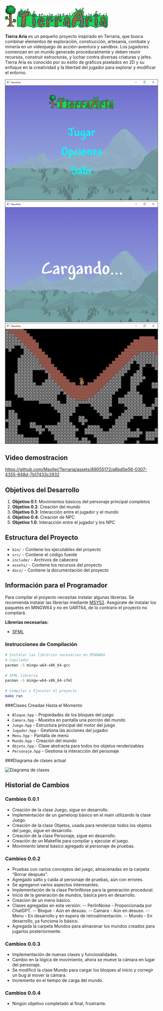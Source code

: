 ![Tierra Aria](assets/image/custom-terraria-logo.png)

**Tierra Aria** es un pequeño proyecto inspirado en Terraria, que busca combinar elementos de exploración, construcción, artesanía, combate y minería en un videojuego de acción-aventura y sandbox. Los jugadores comienzan en un mundo generado proceduralmente y deben reunir recursos, construir estructuras, y luchar contra diversas criaturas y jefes. Tierra Aria es conocido por su estilo de gráficos pixelados en 2D y su enfoque en la creatividad y la libertad del jugador para explorar y modificar el entorno.

![Tierra Aria](docs/ScreenShoot1.png)
![Tierra Aria](docs/ScreenShoot2.png)
![Tierra Aria](docs/ScreenShoot3.png)

## Video demostracion
https://github.com/Maxller/Terraria/assets/89055172/a6bd0e56-0307-4355-848d-7b17433c2932

## Objetivos del Desarrollo

1. **Objetivo 0.1**: Movimientos básicos del personaje principal completos
2. **Objetivo 0.2**: Creación del mundo
3. **Objetivo 0.3**: Interacción entre el jugador y el mundo
4. **Objetivo 0.4**: Creación de NPC
5. **Objetivo 1.0**: Interacción entre el jugador y los NPC

## Estructura del Proyecto

- `bin/` - Contiene los ejecutables del proyecto
- `src/` - Contiene el código fuente
- `include/` - Archivos de cabecera
- `assets/` - Contiene los recursos del proyecto
- `docs/` - Contiene la documentación del proyecto

## Información para el Programador

Para compilar el proyecto necesitas instalar algunas librerías. Se recomienda instalar las librerías mediante [MSYS2](https://www.msys2.org/). Asegúrate de instalar los paquetes en MINGW64 y no en UART64, de lo contrario el proyecto no compilará.

**Librerías necesarias:**
- [SFML](https://packages.msys2.org/package/mingw-w64-x86_64-sfml)

### Instrucciones de Compilación

```sh
# Instalar las librerías necesarias en MINGW64
# Copilador
pacman -S mingw-w64-x86_64-gcc

# SFML libreria
pacman -S mingw-w64-x86_64-sfml

# Compilar y Ejecutar el proyecto 
make run
```
###Clases Creadas Hasta el Momento
- `Bloque.hpp` - Propiedades de los bloques del juego
- `Camara.hpp` - Muestra en pantalla una porción del mundo
- `Juego.hpp` - Estructura principal del motor del juego
- `Jugador.hpp` - Gestiona las acciones del jugador
- `Menu.hpp` - Pantalla de menú
- `Mundo.hpp` - Creación del mundo
- `Objeto.hpp` - Clase abstracta para todos los objetos renderizables
- `Personaje.hpp` - Gestiona la interacción del personaje

###Diagrama de clases actual 

![Diagrama de clases](https://github.com/Maxller/Terraria/assets/89055172/f01853c9-bbc6-4f76-8bec-bd6ef15a21a1)


## Historial de Cambios

### Cambios 0.0.1

- Creación de la clase Juego, sigue en desarrollo.
- Implementación de un gameloop básico en el main utilizando la clase Juego.
- Creación de la clase Objetos, usada para renderizar todos los objetos del juego, sigue en desarrollo.
- Creación de la clase Personaje, sigue en desarrollo.
- Creación de un Makefile para compilar y ejecutar el juego.
- Movimiento lateral básico agregado al personaje de pruebas.

### Cambios 0.0.2
- Pruebas con varios conceptos del juego, almacenadas en la carpeta "Borrar después".
- Agregado salto y caída al personaje de pruebas, aún con errores.
- Se agregaron varios aspectos interesantes.
- Implementación de la clase PerlinNoise para la generación procedural.
- Inicio de la generación de mundos, básica pero en desarrollo.
- Creación de un menú básico.
- Clases agregadas en esta versión:
-- PerlinNoise - Proporcionada por ChatGPT.
-- Bloque - Aún en desuso.
-- Camara - Aún en desuso.
-- Menu - En desarrollo y en espera de retroalimentación.
-- Mundo - En desarrollo, ya funciona lo básico.
- Agregada la carpeta Mundos para almacenar los mundos creados para jugarlos posteriormente.

### Cambios 0.0.3
- Implementación de nuevas clases y funcionalidades.
- Cambio en la lógica de movimiento, ahora se mueve la cámara en lugar del personaje.
- Se modificó la clase Mundo para cargar los bloques al inicio y corregir un bug al mover la cámara.
- Incremento en el tiempo de carga del mundo.

### Cambios 0.0.4
- Ningún objetivo completado al final, frustrante.
